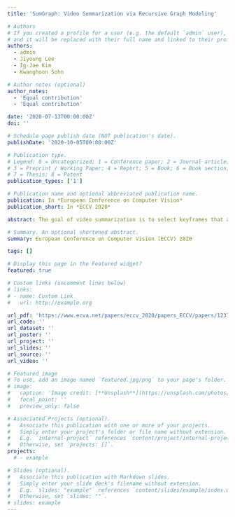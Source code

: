 ```yaml
---
title: 'SumGraph: Video Summarization via Recursive Graph Modeling'

# Authors
# If you created a profile for a user (e.g. the default `admin` user), write the username (folder name) here
# and it will be replaced with their full name and linked to their profile.
authors:
  - admin
  - Jiyoung Lee
  - Ig-Jae Kim
  - Kwanghoon Sohn

# Author notes (optional)
author_notes:
  - 'Equal contribution'
  - 'Equal contribution'

date: '2020-07-13T00:00:00Z'
doi: ''

# Schedule page publish date (NOT publication's date).
publishDate: '2020-10-05T00:00:00Z'

# Publication type.
# Legend: 0 = Uncategorized; 1 = Conference paper; 2 = Journal article;
# 3 = Preprint / Working Paper; 4 = Report; 5 = Book; 6 = Book section;
# 7 = Thesis; 8 = Patent
publication_types: ['1']

# Publication name and optional abbreviated publication name.
publication: In *European Conference on Computer Vision*
publication_short: In *ECCV 2020*

abstract: The goal of video summarization is to select keyframes that are visually diverse and can represent a whole story of an input video. State-of-the-art approaches for video summarization have mostly regarded the task as a frame-wise keyframe selection problem by aggregating all frames with equal weight. However, to find informative parts of the video, it is necessary to consider how all the frames of the video are related to each other. To this end, we cast video summarization as a graph modeling problem. We propose recursive graph modeling networks for video summarization, termed SumGraph, to represent a relation graph, where frames are regarded as nodes and nodes are connected by semantic relationships among frames. Our networks accomplish this through a recursive approach to refine an initially estimated graph to correctly classify each node as a keyframe by reasoning the graph representation via graph convolutional networks. To leverage SumGraph in a more practical environment, we also present a way to adapt our graph modeling in an unsupervised fashion. With SumGraph, we achieved state-of-theart performance on several benchmarks for video summarization in both supervised and unsupervised manners.

# Summary. An optional shortened abstract.
summary: European Conference on Computer Vision (ECCV) 2020

tags: []

# Display this page in the Featured widget?
featured: true

# Custom links (uncomment lines below)
# links:
# - name: Custom Link
#   url: http://example.org

url_pdf: 'https://www.ecva.net/papers/eccv_2020/papers_ECCV/papers/123700647.pdf'
url_code: ''
url_dataset: ''
url_poster: ''
url_project: ''
url_slides: ''
url_source: ''
url_video: ''

# Featured image
# To use, add an image named `featured.jpg/png` to your page's folder.
# image:
#   caption: 'Image credit: [**Unsplash**](https://unsplash.com/photos/pLCdAaMFLTE)'
#   focal_point: ''
#   preview_only: false

# Associated Projects (optional).
#   Associate this publication with one or more of your projects.
#   Simply enter your project's folder or file name without extension.
#   E.g. `internal-project` references `content/project/internal-project/index.md`.
#   Otherwise, set `projects: []`.
projects:
  # - example

# Slides (optional).
#   Associate this publication with Markdown slides.
#   Simply enter your slide deck's filename without extension.
#   E.g. `slides: "example"` references `content/slides/example/index.md`.
#   Otherwise, set `slides: ""`.
# slides: example
---
```


<!-- {{% callout note %}}
Click the _Cite_ button above to demo the feature to enable visitors to import publication metadata into their reference management software.
{{% /callout %}} -->

<!-- {{% callout note %}}
Create your slides in Markdown - click the _Slides_ button to check out the example.
{{% /callout %}} -->

<!-- Supplementary notes can be added here, including [code, math, and images](https://wowchemy.com/docs/writing-markdown-latex/). -->
